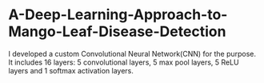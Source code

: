 # A-Deep-Learning-Approach-to-Mango-Leaf-Disease-Detection

I developed a custom Convolutional Neural Network(CNN) for the purpose. It includes 16 layers: 5 convolutional layers, 5 max pool layers, 5 ReLU layers and 1 softmax activation layers.
